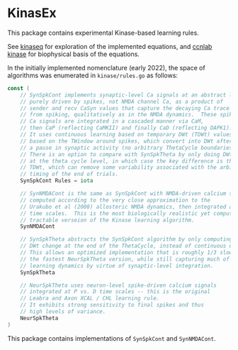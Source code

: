 # KinasEx

This package contains experimental Kinase-based learning rules.

See [kinaseq](../examples/kinaseq) for exploration of the implemented equations, and [ccnlab kinase](https://github.com/ccnlab/kinase/tree/main/sims/kinase) for biophysical basis of the equations.

In the initially implemented nomenclature (early 2022), the space of algorithms was enumerated in `kinase/rules.go` as follows:

```Go
const (
	// SynSpkCont implements synaptic-level Ca signals at an abstract level,
	// purely driven by spikes, not NMDA channel Ca, as a product of
	// sender and recv CaSyn values that capture the decaying Ca trace
	// from spiking, qualitatively as in the NMDA dynamics.  These spike-driven
	// Ca signals are integrated in a cascaded manner via CaM,
	// then CaP (reflecting CaMKII) and finally CaD (reflecting DAPK1).
	// It uses continuous learning based on temporary DWt (TDWt) values
	// based on the TWindow around spikes, which convert into DWt after
	// a pause in synaptic activity (no arbitrary ThetaCycle boundaries).
	// There is an option to compare with SynSpkTheta by only doing DWt updates
	// at the theta cycle level, in which case the key difference is the use of
	// TDWt, which can remove some variability associated with the arbitrary
	// timing of the end of trials.
	SynSpkCont Rules = iota

	// SynNMDACont is the same as SynSpkCont with NMDA-driven calcium signals
	// computed according to the very close approximation to the
	// Urakubo et al (2008) allosteric NMDA dynamics, then integrated at P vs. D
	// time scales.  This is the most biologically realistic yet computationally
	// tractable verseion of the Kinase learning algorithm.
	SynNMDACont

	// SynSpkTheta abstracts the SynSpkCont algorithm by only computing the
	// DWt change at the end of the ThetaCycle, instead of continuous updating.
	// This allows an optimized implementation that is roughly 1/3 slower than
	// the fastest NeurSpkTheta version, while still capturing much of the
	// learning dynamics by virtue of synaptic-level integration.
	SynSpkTheta

	// NeurSpkTheta uses neuron-level spike-driven calcium signals
	// integrated at P vs. D time scales -- this is the original
	// Leabra and Axon XCAL / CHL learning rule.
	// It exhibits strong sensitivity to final spikes and thus
	// high levels of variance.
	NeurSpkTheta
)
```

This package contains implementations of `SynSpkCont` and `SynNMDACont`.


